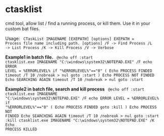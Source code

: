 # ctasklist
cmd tool, allow list / find a running process, or kill them.
Use it in your custom bat files.

Usage: 
<code>
CTaskList IMAGENAME [EXEPATH] [options]
EXEPATH = Process file name including path.
[options]
/F -> Find Process
/L -> List Process
/K -> Kill Process
/V -> Verbose
</code>


**Example1 in batch file.**
<code>
@echo off
:start
ctasklist.exe IMAGENAME "C:\windows\system32\NOTEPAD.EXE" /F
echo ERROR LEVEL = %ERRORLEVEL%
if "%ERRORLEVEL%"=="0" (
Echo PROCESS FINDED
timeout /T 10 /nobreak > nul
goto :start
)
Echo PROCESS NOT FINDED
Echo SEARCHING AGAIN
timeout /T 10 /nobreak > nul
goto :start
</code>

**Example2 in batch file, search and kill process**
<code>
@echo off
:start
ctasklist.exe IMAGENAME "C:\windows\system32\NOTEPAD.EXE" /F
echo ERROR LEVEL = %ERRORLEVEL%
if "%ERRORLEVEL%"=="0" (
Echo PROCESS FINDED
goto :kill
)
Echo PROCESS NOT FINDED
Echo SEARCHING AGAIN
timeout /T 10 /nobreak > nul
goto :start
:kill
ctasklist.exe IMAGENAME "C:\windows\system32\NOTEPAD.EXE" /K
Echo PROCESS KILLED
</code>


